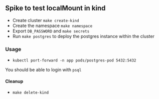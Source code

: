 ## Spike to test localMount in kind

- Create cluster `make create-kind`
- Create the namespace `make namespace`
- Export `DB_PASSWORD` and `make secrets`
- Run `make postgres` to deploy the postgres instance within the cluster

### Usage

- `kubectl port-forward -n app pods/postgres-pod 5432:5432`

You should be able to login with `psql`

#### Cleanup

- `make delete-kind`
